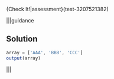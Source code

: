 {Check It!|assessment}(test-3207521382)

|||guidance
## Solution
```javascript
array = ['AAA', 'BBB', 'CCC']
output(array)
```
|||